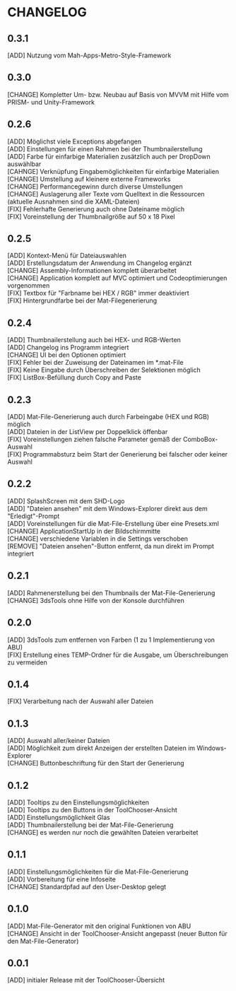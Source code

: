 ﻿# CHANGELOG

## 0.3.1
[ADD]    Nutzung vom Mah-Apps-Metro-Style-Framework<br />

## 0.3.0
[CHANGE] Kompletter Um- bzw. Neubau auf Basis von MVVM mit Hilfe vom PRISM- und Unity-Framework<br />

## 0.2.6
[ADD]    Möglichst viele Exceptions abgefangen<br />
[ADD]    Einstellungen für einen Rahmen bei der Thumbnailerstellung<br />
[ADD]    Farbe für einfarbige Materialien zusätzlich auch per DropDown auswählbar<br />
[CAHNGE] Verknüpfung Eingabemöglichkeiten für einfarbige Materialien<br />
[CHANGE] Umstellung auf kleinere externe Frameworks<br />
[CHANGE] Performancegewinn durch diverse Umstellungen<br />
[CHANGE] Auslagerung aller Texte vom Quelltext in die Ressourcen (aktuelle Ausnahmen sind die XAML-Dateien)<br />
[FIX]    Fehlerhafte Generierung auch ohne Dateiname möglich<br />
[FIX]    Voreinstellung der Thumbnailgröße auf 50 x 18 Pixel<br />

## 0.2.5
[ADD]    Kontext-Menü für Dateiauswahlen<br />
[ADD]    Erstellungsdatum der Anwendung im Changelog ergänzt<br />
[CHANGE] Assembly-Informationen komplett überarbeitet<br />
[CHANGE] Application komplett auf MVC optimiert und Codeoptimierungen vorgenommen<br />
[FIX]    Textbox für "Farbname bei HEX / RGB" immer deaktiviert<br />
[FIX]    Hintergrundfarbe bei der Mat-Filegenerierung<br />

## 0.2.4
[ADD]    Thumbnailerstellung auch bei HEX- und RGB-Werten<br />
[ADD]    Changelog ins Programm integriert<br />
[CHANGE] UI bei den Optionen optimiert<br />
[FIX]    Fehler bei der Zuweisung der Dateinamen im *.mat-File<br />
[FIX]    Keine Eingabe durch Überschreiben der Selektionen möglich<br />
[FIX]    ListBox-Befüllung durch Copy and Paste<br />

## 0.2.3
[ADD]    Mat-File-Generierung auch durch Farbeingabe (HEX und RGB) möglich<br />
[ADD]    Dateien in der ListView per Doppelklick öffenbar<br />
[FIX]    Voreinstellungen ziehen falsche Parameter gemäß der ComboBox-Auswahl<br />
[FIX]    Programmabsturz beim Start der Generierung bei falscher oder keiner Auswahl<br />

## 0.2.2
[ADD]    SplashScreen mit dem SHD-Logo<br />
[ADD]    "Dateien ansehen" mit dem Windows-Explorer direkt aus dem "Erledigt"-Prompt<br />
[ADD]    Voreinstellungen für die Mat-File-Erstellung über eine Presets.xml<br />
[CHANGE] ApplicationStartUp in der Bildschirmmitte<br />
[CHANGE] verschiedene Variablen in die Settings verschoben<br />
[REMOVE] "Dateien ansehen"-Button entfernt, da nun direkt im Prompt integriert<br />

## 0.2.1
[ADD]    Rahmenerstellung bei den Thumbnails der Mat-File-Generierung<br />
[CHANGE] 3dsTools ohne Hilfe von der Konsole durchführen<br />

## 0.2.0
[ADD]    3dsTools zum entfernen von Farben (1 zu 1 Implementierung von ABU)<br />
[FIX]    Erstellung eines TEMP-Ordner für die Ausgabe, um Überschreibungen zu vermeiden<br />

## 0.1.4
[FIX]    Verarbeitung nach der Auswahl aller Dateien<br />

## 0.1.3
[ADD]    Auswahl aller/keiner Dateien<br />
[ADD]    Möglichkeit zum direkt Anzeigen der erstellten Dateien im Windows-Explorer<br />
[CHANGE] Buttonbeschriftung für den Start der Generierung<br />

## 0.1.2
[ADD]    Tooltips zu den Einstellungsmöglichkeiten<br />
[ADD]    Tooltips zu den Buttons in der ToolChooser-Ansicht<br />
[ADD]    Einstellungsmöglichkeit Glas<br />
[ADD]    Thumbnailerstellung bei der Mat-File-Generierung<br />
[CHANGE] es werden nur noch die gewählten Dateien verarbeitet<br />

## 0.1.1
[ADD]    Einstellungsmöglichkeiten für die Mat-File-Generierung<br />
[ADD]    Vorbereitung für eine Infoseite<br />
[CHANGE] Standardpfad auf den User-Desktop gelegt<br />

## 0.1.0
[ADD]    Mat-File-Generator mit den original Funktionen von ABU<br />
[CHANGE] Ansicht in der ToolChooser-Ansicht angepasst (neuer Button für den Mat-File-Generator)<br />

## 0.0.1
[ADD]    initialer Release mit der ToolChooser-Übersicht<br />